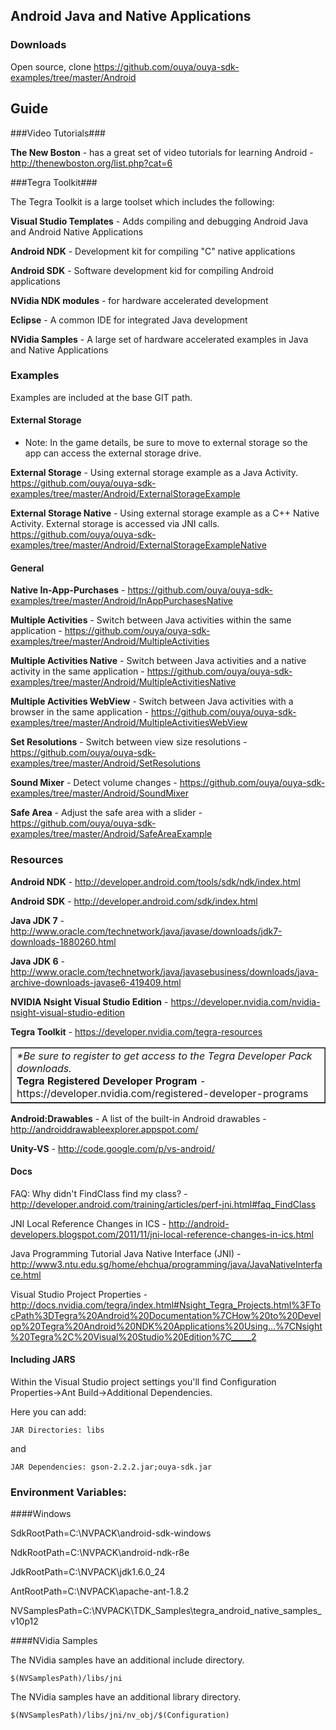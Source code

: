 ## Android Java and Native Applications

### Downloads
Open source, clone https://github.com/ouya/ouya-sdk-examples/tree/master/Android

## Guide

###Video Tutorials###

<b>The New Boston</b> - has a great set of video tutorials for learning Android - http://thenewboston.org/list.php?cat=6

###Tegra Toolkit###

The Tegra Toolkit is a large toolset which includes the following:

<b>Visual Studio Templates</b> - Adds compiling and debugging Android Java and Android Native Applications

<b>Android NDK</b> - Development kit for compiling "C" native applications

<b>Android SDK</b> - Software development kid for compiling Android applications

<b>NVidia NDK modules</b> - for hardware accelerated development

<b>Eclipse</b> - A common IDE for integrated Java development

<b>NVidia Samples</b> - A large set of hardware accelerated examples in Java and Native Applications

### Examples

Examples are included at the base GIT path.

#### External Storage

* Note: In the game details, be sure to move to external storage so the app can access the external storage drive.

<b>External Storage</b> - Using external storage example as a Java Activity. https://github.com/ouya/ouya-sdk-examples/tree/master/Android/ExternalStorageExample

<b>External Storage Native</b> - Using external storage example as a C++ Native Activity. External storage is accessed via JNI calls. https://github.com/ouya/ouya-sdk-examples/tree/master/Android/ExternalStorageExampleNative

#### General

<b>Native In-App-Purchases</b> - https://github.com/ouya/ouya-sdk-examples/tree/master/Android/InAppPurchasesNative

<b>Multiple Activities</b> - Switch between Java activities within the same application - https://github.com/ouya/ouya-sdk-examples/tree/master/Android/MultipleActivities

<b>Multiple Activities Native</b> - Switch between Java activities and a native activity in the same application - https://github.com/ouya/ouya-sdk-examples/tree/master/Android/MultipleActivitiesNative

<b>Multiple Activities WebView</b> - Switch between Java activities with a browser in the same application - https://github.com/ouya/ouya-sdk-examples/tree/master/Android/MultipleActivitiesWebView

<b>Set Resolutions</b> - Switch between view size resolutions - https://github.com/ouya/ouya-sdk-examples/tree/master/Android/SetResolutions

<b>Sound Mixer</b> - Detect volume changes - https://github.com/ouya/ouya-sdk-examples/tree/master/Android/SoundMixer

<b>Safe Area</b> - Adjust the safe area with a slider - https://github.com/ouya/ouya-sdk-examples/tree/master/Android/SafeAreaExample

### Resources

<b>Android NDK</b> - http://developer.android.com/tools/sdk/ndk/index.html

<b>Android SDK</b> - http://developer.android.com/sdk/index.html

<b>Java JDK 7</b> - http://www.oracle.com/technetwork/java/javase/downloads/jdk7-downloads-1880260.html

<b>Java JDK 6</b> - http://www.oracle.com/technetwork/java/javasebusiness/downloads/java-archive-downloads-javase6-419409.html

<b>NVIDIA Nsight Visual Studio Edition</b> - https://developer.nvidia.com/nvidia-nsight-visual-studio-edition

<b>Tegra Toolkit</b> - https://developer.nvidia.com/tegra-resources

<table border="1"><tr><td>
<i>*Be sure to register to get access to the Tegra Developer Pack downloads.</i><br/>
<b>Tegra Registered Developer Program</b> - https://developer.nvidia.com/registered-developer-programs<br/>
</td></tr></table>

<b>Android:Drawables</b> - A list of the built-in Android drawables - http://androiddrawableexplorer.appspot.com/

<b>Unity-VS</b> - http://code.google.com/p/vs-android/

#### Docs

FAQ: Why didn't FindClass find my class? - http://developer.android.com/training/articles/perf-jni.html#faq_FindClass

JNI Local Reference Changes in ICS - http://android-developers.blogspot.com/2011/11/jni-local-reference-changes-in-ics.html

Java Programming Tutorial Java Native Interface (JNI) - http://www3.ntu.edu.sg/home/ehchua/programming/java/JavaNativeInterface.html

Visual Studio Project Properties - http://docs.nvidia.com/tegra/index.html#Nsight_Tegra_Projects.html%3FTocPath%3DTegra%20Android%20Documentation%7CHow%20to%20Develop%20Tegra%20Android%20NDK%20Applications%20Using...%7CNsight%20Tegra%2C%20Visual%20Studio%20Edition%7C_____2

#### Including JARS

Within the Visual Studio project settings you'll find Configuration Properties->Ant Build->Additional Dependencies.

Here you can add:

```
JAR Directories: libs
```

and

```
JAR Dependencies: gson-2.2.2.jar;ouya-sdk.jar
```

### Environment Variables:

####Windows

SdkRootPath=C:\NVPACK\android-sdk-windows

NdkRootPath=C:\NVPACK\android-ndk-r8e

JdkRootPath=C:\NVPACK\jdk1.6.0_24

AntRootPath=C:\NVPACK\apache-ant-1.8.2

NVSamplesPath=C:\NVPACK\TDK_Samples\tegra_android_native_samples_v10p12

####NVidia Samples

The NVidia samples have an additional include directory.

```
$(NVSamplesPath)/libs/jni
```

The NVidia samples have an additional library directory.

```
$(NVSamplesPath)/libs/jni/nv_obj/$(Configuration)
```
